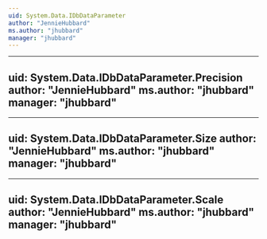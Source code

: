 ```yaml
---
uid: System.Data.IDbDataParameter
author: "JennieHubbard"
ms.author: "jhubbard"
manager: "jhubbard"
---
```


---
uid: System.Data.IDbDataParameter.Precision
author: "JennieHubbard"
ms.author: "jhubbard"
manager: "jhubbard"
---

---
uid: System.Data.IDbDataParameter.Size
author: "JennieHubbard"
ms.author: "jhubbard"
manager: "jhubbard"
---

---
uid: System.Data.IDbDataParameter.Scale
author: "JennieHubbard"
ms.author: "jhubbard"
manager: "jhubbard"
---

